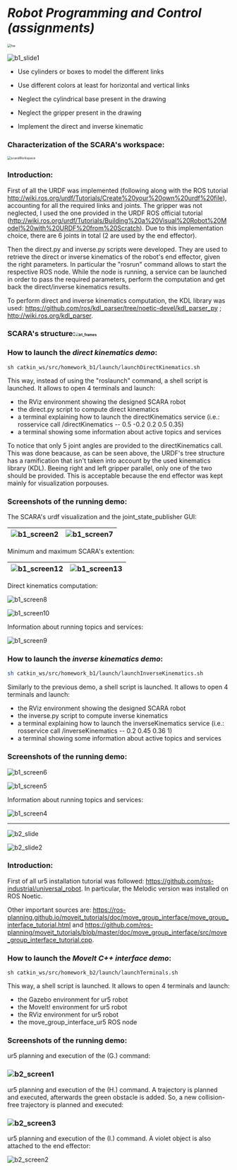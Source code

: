 # _Robot Programming and Control (assignments)_

<img src="docImages/hw.png" alt="hw" style="zoom: 50%;" />

![b1_slide1](docImages/b1_slide1.png)

- Use cylinders or boxes to model the different links
- Use different colors at least for horizontal and vertical links
- Neglect the cylindrical base present in the drawing 
- Neglect the gripper present in the drawing

- Implement the direct and inverse kinematic

### Characterization of the SCARA's workspace:

<img src="docImages/b1_scaraWorkspace.png" alt="scaraWorkspace" style="zoom: 50%;" />

### Introduction:

First of all the URDF was implemented (following along with the ROS tutorial http://wiki.ros.org/urdf/Tutorials/Create%20your%20own%20urdf%20file), accounting for all the required links and joints. The gripper was not neglected, I used the one provided in the URDF ROS official tutorial (http://wiki.ros.org/urdf/Tutorials/Building%20a%20Visual%20Robot%20Model%20with%20URDF%20from%20Scratch). Due to this implementation choice, there are 6 joints in total (2 are used by the end effector).

Then the direct.py and inverse.py scripts were developed. They are used to retrieve the direct or inverse kinematics of the robot's end effector, given the right parameters. In particular the "rosrun" command allows to start the respective ROS node. While the node is running, a service can be launched in order to pass the required parameters, perform the computation and get back the direct/inverse kinematics results.

To perform direct and inverse kinematics computation, the KDL library was used: https://github.com/ros/kdl_parser/tree/noetic-devel/kdl_parser_py ; http://wiki.ros.org/kdl_parser.

### SCARA's structure:<img src="docImages/b1_frames.jpg" alt="b1_frames" style="zoom: 50%;" />

### How to launch the _direct kinematics demo_:

```
sh catkin_ws/src/homework_b1/launch/launchDirectKinematics.sh
```

This way, instead of using the "roslaunch" command, a shell script is launched. It allows to open 4 terminals and launch:

- the RViz environment showing the designed SCARA robot
- the direct.py script to compute direct kinematics
- a terminal explaining how to launch the directKinematics service (i.e.: rosservice call /directKinematics -- 0.5 -0.2 0.2 0.5 0.35)
- a terminal showing some information about active topics and services

To notice that only 5 joint angles are provided to the directKinematics call. This was done beacause, as can be seen above, the URDF's tree structure has a ramification that isn't taken into account by the used kinematics library (KDL). Beeing right and left gripper parallel, only one of the two should be provided. This is acceptable  because the end effector was kept mainly for visualization porpouses.

### Screenshots of the running demo:

The SCARA's urdf visualization and the joint_state_publisher GUI:

| ![b1_screen2](docImages/b1_screen2.png) | ![b1_screen7](docImages/b1_screen7.png) |
| ------------------------------------------------------------ | ------------------------------------------------------------ |

Minimum and maximum SCARA's extention:

| ![b1_screen12](docImages/b1_screen12.png) | ![b1_screen13](docImages/b1_screen13.png) |
| ------------------------------------------------------------ | ------------------------------------------------------------ |

Direct kinematics computation:

![b1_screen8](docImages/b1_screen8.png)

![b1_screen10](docImages/b1_screen10.png)



Information about running topics and services:

![b1_screen9](docImages/b1_screen9.png)

### How to launch the _inverse kinematics demo_:

```sh
sh catkin_ws/src/homework_b1/launch/launchInverseKinematics.sh 
```

Similarly to the previous demo, a shell script is launched. It allows to open 4 terminals and launch:

- the RViz environment showing the designed SCARA robot
- the inverse.py script to compute inverse kinematics
- a terminal explaining how to launch the inverseKinematics service (i.e.: rosservice call /inverseKinematics -- 0.2 0.45 0.36 1)
- a terminal showing some information about active topics and services

### Screenshots of the running demo:

![b1_screen6](docImages/b1_screen6.png)

![b1_screen5](docImages/b1_screen5.png)

Information about running topics and services:

![b1_screen4](docImages/b1_screen4.png)



----



![b2_slide](docImages/b2_slide.png)

![b2_slide2](docImages/b2_slide2.png)

### Introduction:

First of all ur5 installation tutorial was followed: https://github.com/ros-industrial/universal_robot. In particular, the Melodic version was installed on ROS Noetic.

Other important sources are: https://ros-planning.github.io/moveit_tutorials/doc/move_group_interface/move_group_interface_tutorial.html and https://github.com/ros-planning/moveit_tutorials/blob/master/doc/move_group_interface/src/move_group_interface_tutorial.cpp.

### How to launch the _MoveIt C++ interface demo_:

```
sh catkin_ws/src/homework_b2/launch/launchTerminals.sh
```

This way, a shell script is launched. It allows to open 4 terminals and launch:

- the Gazebo environment for ur5 robot
- the MoveIt! environment for ur5 robot
- the RViz environment for ur5 robot
- the move_group_interface_ur5 ROS node

### Screenshots of the running demo:

ur5 planning and execution of the (G.) command:

### ![b2_screen1](docImages/b2_screen1.png)

ur5 planning and execution of the (H.) command. A trajectory is planned and executed, afterwards the green obstacle is added. So, a new collision-free trajectory is planned and executed:

### ![b2_screen3](docImages/b2_screen3.png)

ur5 planning and execution of the (I.) command. A violet object is also attached to the end effector:

![b2_screen2](docImages/b2_screen2.png)
